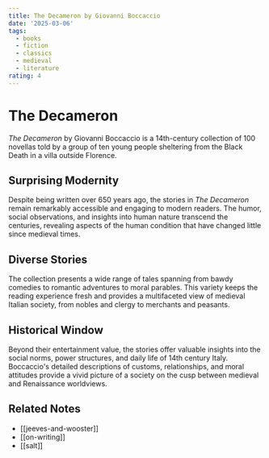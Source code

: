 ```yaml
---
title: The Decameron by Giovanni Boccaccio
date: '2025-03-06'
tags:
  - books
  - fiction
  - classics
  - medieval
  - literature
rating: 4
---
```


# The Decameron

*The Decameron* by Giovanni Boccaccio is a 14th-century collection of 100 novellas told by a group of ten young people sheltering from the Black Death in a villa outside Florence.

## Surprising Modernity

Despite being written over 650 years ago, the stories in *The Decameron* remain remarkably accessible and engaging to modern readers. The humor, social observations, and insights into human nature transcend the centuries, revealing aspects of the human condition that have changed little since medieval times.

## Diverse Stories

The collection presents a wide range of tales spanning from bawdy comedies to romantic adventures to moral parables. This variety keeps the reading experience fresh and provides a multifaceted view of medieval Italian society, from nobles and clergy to merchants and peasants.

## Historical Window

Beyond their entertainment value, the stories offer valuable insights into the social norms, power structures, and daily life of 14th century Italy. Boccaccio's detailed descriptions of customs, relationships, and moral attitudes provide a vivid picture of a society on the cusp between medieval and Renaissance worldviews.

## Related Notes

- [[jeeves-and-wooster]]
- [[on-writing]]
- [[salt]]
